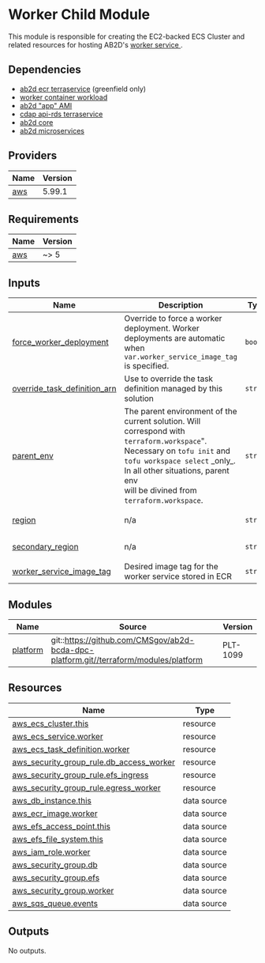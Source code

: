 # Worker Child Module

This module is responsible for creating the EC2-backed ECS Cluster and related resources for hosting AB2D's [worker service ](https://github.com/CMSgov/ab2d/tree/main/worker).

## Dependencies
- [ab2d ecr terraservice](https://github.com/CMSgov/ab2d-ops/tree/main/terraform/services/ecr) (greenfield only)
- [worker container workload](https://github.com/CMSgov/ab2d/tree/main/worker)
- [ab2d "app" AMI](https://github.com/CMSgov/ab2d-ops/blob/main/automation/packer/app/app.json)
- [cdap api-rds terraservice](https://github.com/CMSgov/ab2d-bcda-dpc-platform/tree/main/terraform/services/api-rds)
- [ab2d core](https://github.com/CMSgov/ab2d-ops/tree/main/terraform/modules/core)
- [ab2d microservices](https://github.com/CMSgov/ab2d-ops/tree/main/terraform/modules/microservices)

<!-- BEGIN_TF_DOCS -->
<!--WARNING: GENERATED CONTENT with terraform-docs, e.g.
     'terraform-docs --config "$(git rev-parse --show-toplevel)/.terraform-docs.yml" .'
     Manually updating sections between TF_DOCS tags may be overwritten.
     See https://terraform-docs.io/user-guide/configuration/ for more information.
-->
## Providers

| Name | Version |
|------|---------|
| <a name="provider_aws"></a> [aws](#provider\_aws) | 5.99.1 |

<!--WARNING: GENERATED CONTENT with terraform-docs, e.g.
     'terraform-docs --config "$(git rev-parse --show-toplevel)/.terraform-docs.yml" .'
     Manually updating sections between TF_DOCS tags may be overwritten.
     See https://terraform-docs.io/user-guide/configuration/ for more information.
-->
## Requirements

| Name | Version |
|------|---------|
| <a name="requirement_aws"></a> [aws](#requirement\_aws) | ~> 5 |

<!--WARNING: GENERATED CONTENT with terraform-docs, e.g.
     'terraform-docs --config "$(git rev-parse --show-toplevel)/.terraform-docs.yml" .'
     Manually updating sections between TF_DOCS tags may be overwritten.
     See https://terraform-docs.io/user-guide/configuration/ for more information.
-->
## Inputs

| Name | Description | Type | Default | Required |
|------|-------------|------|---------|:--------:|
| <a name="input_force_worker_deployment"></a> [force\_worker\_deployment](#input\_force\_worker\_deployment) | Override to force a worker deployment. Worker deployments are automatic when `var.worker_service_image_tag` is specified. | `bool` | `false` | no |
| <a name="input_override_task_definition_arn"></a> [override\_task\_definition\_arn](#input\_override\_task\_definition\_arn) | Use to override the task definition managed by this solution | `string` | `null` | no |
| <a name="input_parent_env"></a> [parent\_env](#input\_parent\_env) | The parent environment of the current solution. Will correspond with `terraform.workspace`".<br/>Necessary on `tofu init` and `tofu workspace select` \_only\_. In all other situations, parent env<br/>will be divined from `terraform.workspace`. | `string` | `null` | no |
| <a name="input_region"></a> [region](#input\_region) | n/a | `string` | `"us-east-1"` | no |
| <a name="input_secondary_region"></a> [secondary\_region](#input\_secondary\_region) | n/a | `string` | `"us-west-2"` | no |
| <a name="input_worker_service_image_tag"></a> [worker\_service\_image\_tag](#input\_worker\_service\_image\_tag) | Desired image tag for the worker service stored in ECR | `string` | `null` | no |

<!--WARNING: GENERATED CONTENT with terraform-docs, e.g.
     'terraform-docs --config "$(git rev-parse --show-toplevel)/.terraform-docs.yml" .'
     Manually updating sections between TF_DOCS tags may be overwritten.
     See https://terraform-docs.io/user-guide/configuration/ for more information.
-->
## Modules

| Name | Source | Version |
|------|--------|---------|
| <a name="module_platform"></a> [platform](#module\_platform) | git::https://github.com/CMSgov/ab2d-bcda-dpc-platform.git//terraform/modules/platform | PLT-1099 |

<!--WARNING: GENERATED CONTENT with terraform-docs, e.g.
     'terraform-docs --config "$(git rev-parse --show-toplevel)/.terraform-docs.yml" .'
     Manually updating sections between TF_DOCS tags may be overwritten.
     See https://terraform-docs.io/user-guide/configuration/ for more information.
-->
## Resources

| Name | Type |
|------|------|
| [aws_ecs_cluster.this](https://registry.terraform.io/providers/hashicorp/aws/latest/docs/resources/ecs_cluster) | resource |
| [aws_ecs_service.worker](https://registry.terraform.io/providers/hashicorp/aws/latest/docs/resources/ecs_service) | resource |
| [aws_ecs_task_definition.worker](https://registry.terraform.io/providers/hashicorp/aws/latest/docs/resources/ecs_task_definition) | resource |
| [aws_security_group_rule.db_access_worker](https://registry.terraform.io/providers/hashicorp/aws/latest/docs/resources/security_group_rule) | resource |
| [aws_security_group_rule.efs_ingress](https://registry.terraform.io/providers/hashicorp/aws/latest/docs/resources/security_group_rule) | resource |
| [aws_security_group_rule.egress_worker](https://registry.terraform.io/providers/hashicorp/aws/latest/docs/resources/security_group_rule) | resource |
| [aws_db_instance.this](https://registry.terraform.io/providers/hashicorp/aws/latest/docs/data-sources/db_instance) | data source |
| [aws_ecr_image.worker](https://registry.terraform.io/providers/hashicorp/aws/latest/docs/data-sources/ecr_image) | data source |
| [aws_efs_access_point.this](https://registry.terraform.io/providers/hashicorp/aws/latest/docs/data-sources/efs_access_point) | data source |
| [aws_efs_file_system.this](https://registry.terraform.io/providers/hashicorp/aws/latest/docs/data-sources/efs_file_system) | data source |
| [aws_iam_role.worker](https://registry.terraform.io/providers/hashicorp/aws/latest/docs/data-sources/iam_role) | data source |
| [aws_security_group.db](https://registry.terraform.io/providers/hashicorp/aws/latest/docs/data-sources/security_group) | data source |
| [aws_security_group.efs](https://registry.terraform.io/providers/hashicorp/aws/latest/docs/data-sources/security_group) | data source |
| [aws_security_group.worker](https://registry.terraform.io/providers/hashicorp/aws/latest/docs/data-sources/security_group) | data source |
| [aws_sqs_queue.events](https://registry.terraform.io/providers/hashicorp/aws/latest/docs/data-sources/sqs_queue) | data source |

<!--WARNING: GENERATED CONTENT with terraform-docs, e.g.
     'terraform-docs --config "$(git rev-parse --show-toplevel)/.terraform-docs.yml" .'
     Manually updating sections between TF_DOCS tags may be overwritten.
     See https://terraform-docs.io/user-guide/configuration/ for more information.
-->
## Outputs

No outputs.
<!-- END_TF_DOCS -->
